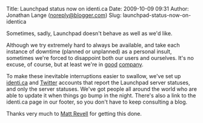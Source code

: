 Title: Launchpad status now on identi.ca
Date: 2009-10-09 09:31
Author: Jonathan Lange (noreply@blogger.com)
Slug: launchpad-status-now-on-identica

Sometimes, sadly, Launchpad doesn't behave as well as we'd like.

<div>

Although we try extremely hard to always be available, and take each
instance of downtime (planned or unplanned) as a personal insult,
sometimes we're forced to disappoint both our users and ourselves. It's
no excuse, of course, but at least we're in
[good](http://www.worldofwarcraft.com/)
[company](https://mail.google.com/).

</div>

<div>

To make these inevitable interruptions easier to swallow, we've set up
[identi.ca](http://identi.ca/launchpadstatus) and
[Twitter](http://twitter.com/launchpadstatus) accounts that report the
Launchpad server statuses, and only the server statuses. We've got
people all around the world who are able to update it when things go
bump in the night. There's also a link to the identi.ca page in our
footer, so you don't have to keep consulting a blog.

</div>

<div>

Thanks very much to [Matt Revell](http://www.understated.co.uk/) for
getting this done.

</div>
